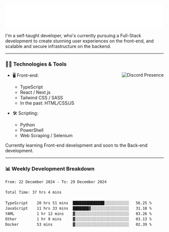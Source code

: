<img src="assets/wave.svg" alt=":wave:" />

I'm a self-taught developer, who's currently pursuing a Full-Stack development to create stunning user experiences on the front-end, and scalable and secure infrastructure on the backend.

---

### 🧑‍💻 Technologies & Tools

<a href="https://discord.com/users/414304208649453568" target="_blank" rel="nofollow">
   <img src="https://lanyard-profile-readme.vercel.app/api/414304208649453568?idleMessage=Probably%20doing%20something%20else..." alt="Discord Presence" align="right">
</a>

- 🖥️ Front-end:

  - TypeScript
  - React / Next.js
  - Tailwind CSS / SASS
  - In the past: HTML/CSS/JS

- 🛠 Scripting:

  - Python
  - PowerShell
  - Web Scraping / Selenium

Currently learning Front-end development and soon to the Back-end development.

---

### 📊 Weekly Development Breakdown

<!--START_SECTION:waka-->

```txt
From: 22 December 2024 - To: 29 December 2024

Total Time: 37 hrs 4 mins

TypeScript    20 hrs 51 mins  ██████████████░░░░░░░░░░░   56.25 %
JavaScript    11 hrs 33 mins  ███████▓░░░░░░░░░░░░░░░░░   31.18 %
YAML          1 hr 12 mins    ▓░░░░░░░░░░░░░░░░░░░░░░░░   03.26 %
Other         1 hr 9 mins     ▓░░░░░░░░░░░░░░░░░░░░░░░░   03.13 %
Docker        53 mins         ▓░░░░░░░░░░░░░░░░░░░░░░░░   02.39 %
```

<!--END_SECTION:waka-->

